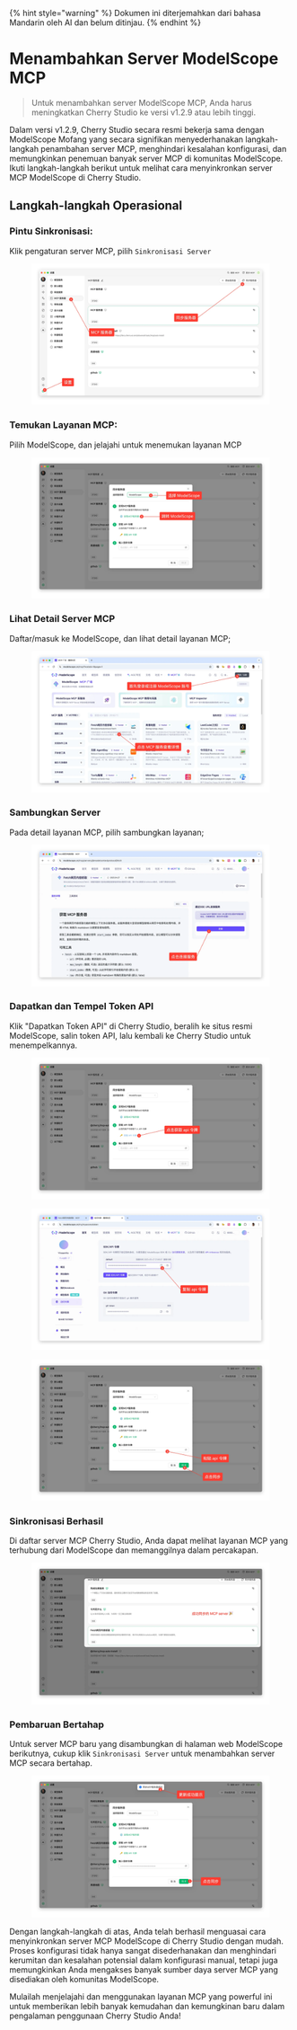 
{% hint style="warning" %}
Dokumen ini diterjemahkan dari bahasa Mandarin oleh AI dan belum ditinjau.
{% endhint %}

# Menambahkan Server ModelScope MCP

> Untuk menambahkan server ModelScope MCP, Anda harus meningkatkan Cherry Studio ke versi v1.2.9 atau lebih tinggi.

Dalam versi v1.2.9, Cherry Studio secara resmi bekerja sama dengan ModelScope Mofang yang secara signifikan menyederhanakan langkah-langkah penambahan server MCP, menghindari kesalahan konfigurasi, dan memungkinkan penemuan banyak server MCP di komunitas ModelScope. Ikuti langkah-langkah berikut untuk melihat cara menyinkronkan server MCP ModelScope di Cherry Studio.

## Langkah-langkah Operasional

### Pintu Sinkronisasi:

Klik pengaturan server MCP, pilih `Sinkronisasi Server`

<figure><img src="../../.gitbook/assets/image (2).png" alt=""><figcaption></figcaption></figure>

### Temukan Layanan MCP:

Pilih ModelScope, dan jelajahi untuk menemukan layanan MCP

<figure><img src="../../.gitbook/assets/image (1) (4).png" alt=""><figcaption></figcaption></figure>

### Lihat Detail Server MCP

Daftar/masuk ke ModelScope, dan lihat detail layanan MCP;

<figure><img src="../../.gitbook/assets/image (2) (6).png" alt=""><figcaption></figcaption></figure>

### Sambungkan Server

Pada detail layanan MCP, pilih sambungkan layanan;

<figure><img src="../../.gitbook/assets/image (3).png" alt=""><figcaption></figcaption></figure>

### Dapatkan dan Tempel Token API

Klik "Dapatkan Token API" di Cherry Studio, beralih ke situs resmi ModelScope, salin token API, lalu kembali ke Cherry Studio untuk menempelkannya.

<figure><img src="../../.gitbook/assets/image (4).png" alt=""><figcaption></figcaption></figure>

<figure><img src="../../.gitbook/assets/image (5).png" alt=""><figcaption></figcaption></figure>

<figure><img src="../../.gitbook/assets/image (6).png" alt=""><figcaption></figcaption></figure>

### Sinkronisasi Berhasil

Di daftar server MCP Cherry Studio, Anda dapat melihat layanan MCP yang terhubung dari ModelScope dan memanggilnya dalam percakapan.

<figure><img src="../../.gitbook/assets/image (7).png" alt=""><figcaption></figcaption></figure>

### Pembaruan Bertahap

Untuk server MCP baru yang disambungkan di halaman web ModelScope berikutnya, cukup klik `Sinkronisasi Server` untuk menambahkan server MCP secara bertahap.

<figure><img src="../../.gitbook/assets/image (148).png" alt=""><figcaption></figcaption></figure>

Dengan langkah-langkah di atas, Anda telah berhasil menguasai cara menyinkronkan server MCP ModelScope di Cherry Studio dengan mudah. Proses konfigurasi tidak hanya sangat disederhanakan dan menghindari kerumitan dan kesalahan potensial dalam konfigurasi manual, tetapi juga memungkinkan Anda mengakses banyak sumber daya server MCP yang disediakan oleh komunitas ModelScope.

Mulailah menjelajahi dan menggunakan layanan MCP yang powerful ini untuk memberikan lebih banyak kemudahan dan kemungkinan baru dalam pengalaman penggunaan Cherry Studio Anda!